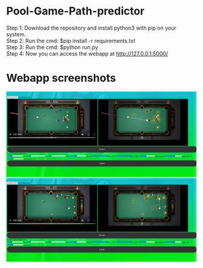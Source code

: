 # Pool-Game-Path-predictor

Step 1: Download the repository and install python3 with pip on your system.<br />
Step 2: Run the cmd: $pip install -r requirements.txt<br />
Step 3: Run the cmd: $python run.py<br />
Step 4: Now you can access the webapp at http://127.0.0.1:5000/<br />

# Webapp screenshots

![](pool_Images/501.JPG)
![](pool_Images/502.JPG)